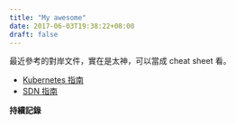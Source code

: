 ```yaml
---
title: "My awesome"
date: 2017-06-03T19:38:22+08:00
draft: false
---
```

最近參考的對岸文件，實在是太神，可以當成 cheat sheet 看。

* [Kubernetes 指南](https://feisky.gitbooks.io/kubernetes/)
* [SDN 指南](https://feisky.gitbooks.io/sdn/)

**持續記錄**
